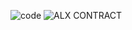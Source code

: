 ![code](https://github.com/user-attachments/assets/f907d3fb-7a25-4bbe-a5e1-2c2ab49153f1)
![ALX CONTRACT](https://github.com/user-attachments/assets/c99ee02f-1a31-4485-8859-08d57953f902)
